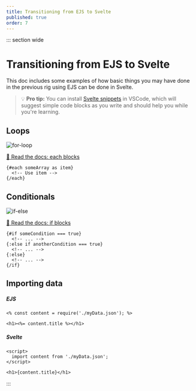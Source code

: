```yaml
---
title: Transitioning from EJS to Svelte
published: true
order: 7
---
```


::: section wide

# Transitioning from EJS to Svelte

This doc includes some examples of how basic things you may have done in the previous rig using EJS can be done in Svelte.

> 💡 **Pro tip:** You can install [Svelte snippets](https://marketplace.visualstudio.com/items?itemName=fivethree.vscode-svelte-snippets) in VSCode, which will suggest simple code blocks as you write and should help you while you're learning.

## Loops

![](https://user-images.githubusercontent.com/12295494/140286773-97eeb3e4-f3fa-427f-a426-1735b0723528.jpg 'for-loop')

[📖 Read the docs: each blocks](https://svelte.dev/tutorial/each-blocks)

```svelte
{#each someArray as item}
  <!-- Use item -->
{/each}
```

## Conditionals

![](https://user-images.githubusercontent.com/12295494/140286794-3b4210a0-125d-4526-9615-cf45b5557afd.jpg 'if-else')

[📖 Read the docs: if blocks](https://svelte.dev/tutorial/if-blocks)

```svelte
{#if someCondition === true}
  <!-- ... -->
{:else if anotherCondition === true}
  <!-- ... -->
{:else}
  <!-- ... -->
{/if}
```

## Importing data

##### EJS

```ejs
<% const content = require('./myData.json'); %>

<h1><%= content.title %></h1>
```

##### Svelte

```svelte
<script>
  import content from './myData.json';
</script>

<h1>{content.title}</h1>
```

:::

